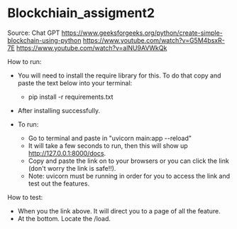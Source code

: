 # Blockchiain_assigment2
Source: 
Chat GPT
https://www.geeksforgeeks.org/python/create-simple-blockchain-using-python
https://www.youtube.com/watch?v=G5M4bsxR-7E
https://www.youtube.com/watch?v=alNU9AVWkQk

How to run:
- You will need to install the require library for this. To do that copy and paste the text below into your terminal: 
    - pip install -r requirements.txt 
- After installing successfully.

- To run:
    - Go to terminal and paste in "uvicorn main:app --reload" 
    - It will take a few seconds to run, then this will show up http://127.0.0.1:8000/docs. 
    - Copy and paste the link on to your browsers or you can  click the link (don't worry the link is safe!!). 
    - Note: uvicorn must be running in order for you to access the link and test out the features.

How to test:
- When you the link above. It will direct you to a page of all the feature.
- At the bottom. Locate the /load. 
